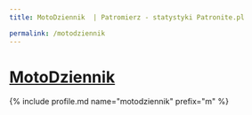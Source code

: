 ```yaml
---
title: MotoDziennik  | Patromierz - statystyki Patronite.pl

permalink: /motodziennik
---
```


# [MotoDziennik ](https://patronite.pl/motodziennik)

{% include profile.md name="motodziennik" prefix="m" %}
